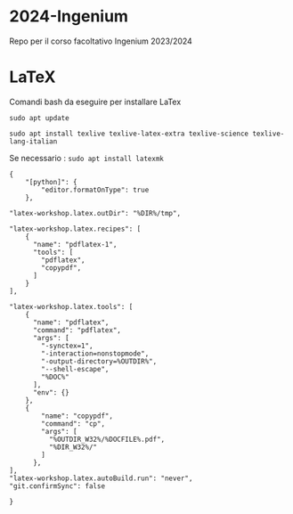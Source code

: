 # 2024-Ingenium
Repo per il corso facoltativo Ingenium 2023/2024



# LaTeX
Comandi bash da eseguire per installare LaTex

`sudo apt update`

`sudo apt install texlive texlive-latex-extra texlive-science texlive-lang-italian`

Se necessario : `sudo apt install latexmk`


```
{
    "[python]": {
        "editor.formatOnType": true
    },

"latex-workshop.latex.outDir": "%DIR%/tmp",

"latex-workshop.latex.recipes": [
    {
      "name": "pdflatex-1",
      "tools": [
        "pdflatex",
        "copypdf",
      ]
    }
],

"latex-workshop.latex.tools": [
    {
      "name": "pdflatex",
      "command": "pdflatex",
      "args": [
        "-synctex=1",
        "-interaction=nonstopmode",
        "-output-directory=%OUTDIR%",
        "--shell-escape",
        "%DOC%"
      ],
      "env": {}
    },
    {
        "name": "copypdf",
        "command": "cp",
        "args": [
          "%OUTDIR_W32%/%DOCFILE%.pdf",
          "%DIR_W32%/"
        ]
      },
],
"latex-workshop.latex.autoBuild.run": "never",
"git.confirmSync": false

}



```

